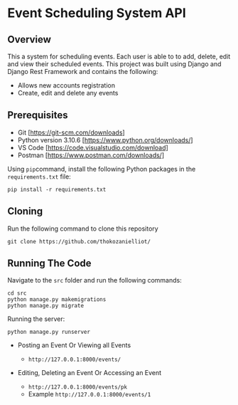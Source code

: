 # Event Scheduling System API

## Overview

This a system for scheduling events. Each user is able to to add, delete, edit and view their scheduled events.
This project was built using Django and Django Rest Framework and contains the following:
- Allows new accounts registration
- Create, edit and delete any events

## Prerequisites

- Git [https://git-scm.com/downloads]
- Python version 3.10.6 [https://www.python.org/downloads/]
- VS Code [https://code.visualstudio.com/download]
- Postman [https://www.postman.com/downloads/]

Using `pip`command, install the following Python packages in the `requirements.txt` file:
```
pip install -r requirements.txt
```

## Cloning

Run the following command to clone this repository
```
git clone https://github.com/thokozanielliot/
```

## Running The Code

Navigate to the `src` folder and run the following commands:
```
cd src
python manage.py makemigrations
python manage.py migrate
```
Running the server:
```
python manage.py runserver
```

- Posting an Event Or Viewing all Events
    - `http://127.0.0.1:8000/events/`

- Editing, Deleting an Event Or Accessing an Event
    - `http://127.0.0.1:8000/events/pk`
    - Example `http://127.0.0.1:8000/events/1`
